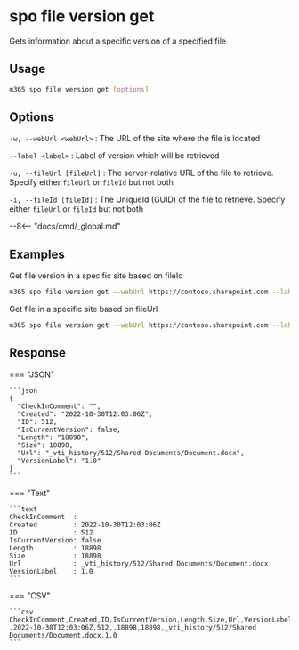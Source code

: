 # spo file version get

Gets information about a specific version of a specified file

## Usage

```sh
m365 spo file version get [options]
```

## Options

`-w, --webUrl <webUrl>`
: The URL of the site where the file is located

`--label <label>`
: Label of version which will be retrieved

`-u, --fileUrl [fileUrl]`
: The server-relative URL of the file to retrieve. Specify either `fileUrl` or `fileId` but not both

`-i, --fileId [fileId]`
: The UniqueId (GUID) of the file to retrieve. Specify either `fileUrl` or `fileId` but not both

--8<-- "docs/cmd/_global.md"

## Examples

Get file version in a specific site based on fileId

```sh
m365 spo file version get --webUrl https://contoso.sharepoint.com --label "1.0" --fileId 'b2307a39-e878-458b-bc90-03bc578531d6'
```

Get file  in a specific site based on fileUrl

```sh
m365 spo file version get --webUrl https://contoso.sharepoint.com --label "1.0" --fileUrl '/Shared Documents/Document.docx'
```

## Response

=== "JSON"

    ```json
    {
      "CheckInComment": "",
      "Created": "2022-10-30T12:03:06Z",
      "ID": 512,
      "IsCurrentVersion": false,
      "Length": "18898",
      "Size": 18898,
      "Url": "_vti_history/512/Shared Documents/Document.docx",
      "VersionLabel": "1.0"
    }
    ```

=== "Text"

    ```text
    CheckInComment  :
    Created         : 2022-10-30T12:03:06Z
    ID              : 512
    IsCurrentVersion: false
    Length          : 18898
    Size            : 18898
    Url             : _vti_history/512/Shared Documents/Document.docx
    VersionLabel    : 1.0
    ```

=== "CSV"

    ```csv
    CheckInComment,Created,ID,IsCurrentVersion,Length,Size,Url,VersionLabel
    ,2022-10-30T12:03:06Z,512,,18898,18898,_vti_history/512/Shared Documents/Document.docx,1.0
    ```
